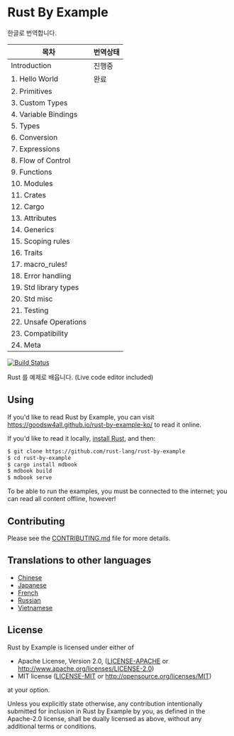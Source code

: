 # Rust By Example 
한글로 번역합니다.

|목차|번역상태|
|---------------------|----|
|Introduction         |진행중|
|1. Hello World       |완료|
|2. Primitives        ||
|3. Custom Types      ||
|4. Variable Bindings ||
|5. Types             ||
|6. Conversion        ||
|7. Expressions       ||
|8. Flow of Control   ||
|9. Functions         ||
|10. Modules          ||
|11. Crates           ||
|12. Cargo            ||
|13. Attributes       ||
|14. Generics         ||
|15. Scoping rules    ||
|16. Traits           ||
|17. macro_rules!     ||
|18. Error handling   ||
|19. Std library types||
|20. Std misc         ||
|21. Testing          ||
|22. Unsafe Operations||
|23. Compatibility    ||
|24. Meta             ||

[![Build Status][travis-badge]][travis-repo]

[travis-badge]: https://travis-ci.com/rust-lang/rust-by-example.svg?branch=master
[travis-repo]: https://travis-ci.com/rust-lang/rust-by-example

Rust 를 예제로 배웁니다. (Live code editor included)

## Using

If you'd like to read Rust by Example, you can visit <https://goodsw4all.github.io/rust-by-example-ko/>
to read it online.

If you'd like to read it locally, [install Rust], and then:

```bash
$ git clone https://github.com/rust-lang/rust-by-example
$ cd rust-by-example
$ cargo install mdbook
$ mdbook build
$ mdbook serve
```

[install Rust]: https://www.rust-lang.org/tools/install

To be able to run the examples, you must be connected to the internet; you can
read all content offline, however!

## Contributing

Please see the [CONTRIBUTING.md] file for more details.

[CONTRIBUTING.md]: https://github.com/rust-lang/rust-by-example/blob/master/CONTRIBUTING.md

## Translations to other languages

* [Chinese](https://github.com/rust-lang-cn/rust-by-example-cn)
* [Japanese](https://github.com/rust-lang-ja/rust-by-example-ja)
* [French](https://github.com/Songbird0/FR_RBE)
* [Russian](https://github.com/ruRust/rust-by-example)
* [Vietnamese](https://github.com/EyesCrypto-Insights/rust-by-example-vn)

## License

Rust by Example is licensed under either of

* Apache License, Version 2.0, ([LICENSE-APACHE](LICENSE-APACHE) or
  <http://www.apache.org/licenses/LICENSE-2.0>)
* MIT license ([LICENSE-MIT](LICENSE-MIT) or
  <http://opensource.org/licenses/MIT>)

at your option.

Unless you explicitly state otherwise, any contribution intentionally submitted
for inclusion in Rust by Example by you, as defined in the Apache-2.0 license, shall be
dually licensed as above, without any additional terms or conditions.
